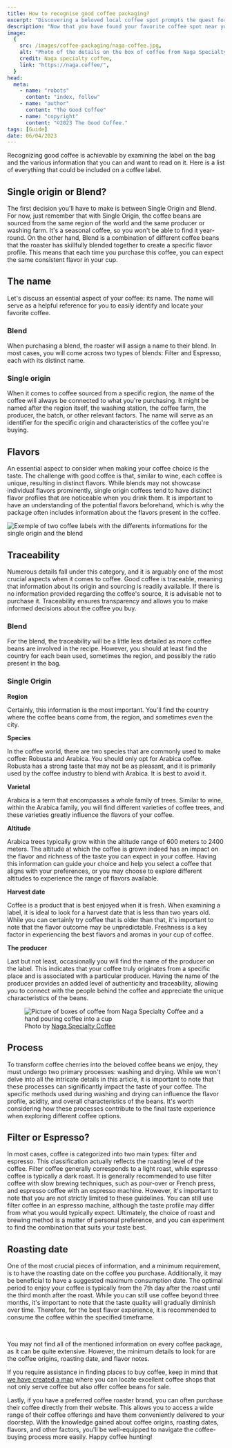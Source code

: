 ```yaml
---
title: How to recognise good coffee packaging?
excerpt: "Discovering a beloved local coffee spot prompts the quest for great coffee at home. Go to a shop or roaster for beans, or smaller stores may have them too. The key is judging the coffee's quality."
description: "Now that you have found your favorite coffee spot near your home, you might be wondering how to find good coffee to enjoy at home. It's usually best to go directly to your coffee shop or a roaster to buy some beans, but occasionally, small shops also sell coffee beans. The challenging part is determining whether that coffee is of good quality."
image:
  {
    src: /images/coffee-packaging/naga-coffee.jpg,
    alt: "Photo of the details on the box of coffee from Naga Specialty Coffee",
    credit: Naga specialty coffee,
    link: "https://naga.coffee/",
  }
head:
  meta:
    - name: "robots"
      content: "index, follow"
    - name: "author"
      content: "The Good Coffee"
    - name: "copyright"
      content: "©2023 The Good Coffee."
tags: [Guide]
date: 06/04/2023
---
```


Recognizing good coffee is achievable by examining the label on the bag and the various information that you can and want to read on it. Here is a list of everything that could be included on a coffee label.

## Single origin or Blend?

The first decision you'll have to make is between Single Origin and Blend. For now, just remember that with Single Origin, the coffee beans are sourced from the same region of the world and the same producer or washing farm. It's a seasonal coffee, so you won't be able to find it year-round. On the other hand, Blend is a combination of different coffee beans that the roaster has skillfully blended together to create a specific flavor profile. This means that each time you purchase this coffee, you can expect the same consistent flavor in your cup.

## The name

Let's discuss an essential aspect of your coffee: its name. The name will serve as a helpful reference for you to easily identify and locate your favorite coffee.

### Blend

When purchasing a blend, the roaster will assign a name to their blend. In most cases, you will come across two types of blends: Filter and Espresso, each with its distinct name.

### Single origin

When it comes to coffee sourced from a specific region, the name of the coffee will always be connected to what you're purchasing. It might be named after the region itself, the washing station, the coffee farm, the producer, the batch, or other relevant factors. The name will serve as an identifier for the specific origin and characteristics of the coffee you're buying.

## Flavors

An essential aspect to consider when making your coffee choice is the taste. The challenge with good coffee is that, similar to wine, each coffee is unique, resulting in distinct flavors. While blends may not showcase individual flavors prominently, single origin coffees tend to have distinct flavor profiles that are noticeable when you drink them. It is important to have an understanding of the potential flavors beforehand, which is why the package often includes information about the flavors present in the coffee.

![Exemple of two coffee labels with the differents informations for the single origin and the blend](/images/coffee-packaging/coffee-label.jpeg)

## Traceability

Numerous details fall under this category, and it is arguably one of the most crucial aspects when it comes to coffee. Good coffee is traceable, meaning that information about its origin and sourcing is readily available. If there is no information provided regarding the coffee's source, it is advisable not to purchase it. Traceability ensures transparency and allows you to make informed decisions about the coffee you buy.

### Blend

For the blend, the traceability will be a little less detailed as more coffee beans are involved in the recipe. However, you should at least find the country for each bean used, sometimes the region, and possibly the ratio present in the bag.

### Single Origin

**Region**

Certainly, this information is the most important. You'll find the country where the coffee beans come from, the region, and sometimes even the city.

**Species**

In the coffee world, there are two species that are commonly used to make coffee: Robusta and Arabica. You should only opt for Arabica coffee. Robusta has a strong taste that may not be as pleasant, and it is primarily used by the coffee industry to blend with Arabica. It is best to avoid it.

**Varietal**

Arabica is a term that encompasses a whole family of trees. Similar to wine, within the Arabica family, you will find different varieties of coffee trees, and these varieties greatly influence the flavors of your coffee.

**Altitude**

Arabica trees typically grow within the altitude range of 600 meters to 2400 meters. The altitude at which the coffee is grown indeed has an impact on the flavor and richness of the taste you can expect in your coffee. Having this information can guide your choice and help you select a coffee that aligns with your preferences, or you may choose to explore different altitudes to experience the range of flavors available.

**Harvest date**

Coffee is a product that is best enjoyed when it is fresh. When examining a label, it is ideal to look for a harvest date that is less than two years old. While you can certainly try coffee that is older than that, it's important to note that the flavor outcome may be unpredictable. Freshness is a key factor in experiencing the best flavors and aromas in your cup of coffee.

**The producer**

Last but not least, occasionally you will find the name of the producer on the label. This indicates that your coffee truly originates from a specific place and is associated with a particular producer. Having the name of the producer provides an added level of authenticity and traceability, allowing you to connect with the people behind the coffee and appreciate the unique characteristics of the beans.

<figure>
  <img src="/images/coffee-packaging/naga-coffee-collection.jpg" alt="Picture of boxes of coffee from Naga Specialty Coffee and a hand pouring coffee into a cup" />
  <figcaption>
    Photo by
    <a href="https://naga.coffee/" 
      target="_blank">Naga Specialty Coffee</a>
  </figcaption>
</figure>

## Process

To transform coffee cherries into the beloved coffee beans we enjoy, they must undergo two primary processes: washing and drying. While we won't delve into all the intricate details in this article, it is important to note that these processes can significantly impact the taste of your coffee. The specific methods used during washing and drying can influence the flavor profile, acidity, and overall characteristics of the beans. It's worth considering how these processes contribute to the final taste experience when exploring different coffee options.

## Filter or Espresso?

In most cases, coffee is categorized into two main types: filter and espresso. This classification actually reflects the roasting level of the coffee. Filter coffee generally corresponds to a light roast, while espresso coffee is typically a dark roast. It is generally recommended to use filter coffee with slow brewing techniques, such as pour-over or French press, and espresso coffee with an espresso machine. However, it's important to note that you are not strictly limited to these guidelines. You can still use filter coffee in an espresso machine, although the taste profile may differ from what you would typically expect. Ultimately, the choice of roast and brewing method is a matter of personal preference, and you can experiment to find the combination that suits your taste best.

## Roasting date

One of the most crucial pieces of information, and a minimum requirement, is to have the roasting date on the coffee you purchase. Additionally, it may be beneficial to have a suggested maximum consumption date. The optimal period to enjoy your coffee is typically from the 7th day after the roast until the third month after the roast. While you can still use coffee beyond three months, it's important to note that the taste quality will gradually diminish over time. Therefore, for the best flavor experience, it is recommended to consume the coffee within the specified timeframe.

<br />

You may not find all of the mentioned information on every coffee package, as it can be quite extensive. However, the minimum details to look for are the coffee origins, roasting date, and flavor notes.

If you require assistance in finding places to buy coffee, keep in mind that [we have created a map](https://the-good-coffee-places.com/) where you can locate excellent coffee shops that not only serve coffee but also offer coffee beans for sale.

Lastly, if you have a preferred coffee roaster brand, you can often purchase their coffee directly from their website. This allows you to access a wide range of their coffee offerings and have them conveniently delivered to your doorstep. With the knowledge gained about coffee origins, roasting dates, flavors, and other factors, you'll be well-equipped to navigate the coffee-buying process more easily. Happy coffee hunting!
